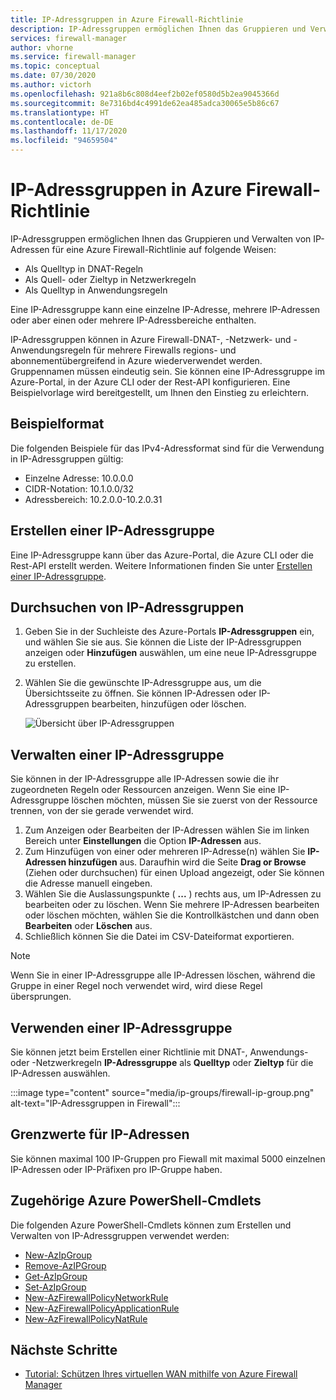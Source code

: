 ```yaml
---
title: IP-Adressgruppen in Azure Firewall-Richtlinie
description: IP-Adressgruppen ermöglichen Ihnen das Gruppieren und Verwalten von IP-Adressen für Azure Firewall-Richtlinienregeln.
services: firewall-manager
author: vhorne
ms.service: firewall-manager
ms.topic: conceptual
ms.date: 07/30/2020
ms.author: victorh
ms.openlocfilehash: 921a8b6c808d4eef2b02ef0580d5b2ea9045366d
ms.sourcegitcommit: 8e7316bd4c4991de62ea485adca30065e5b86c67
ms.translationtype: HT
ms.contentlocale: de-DE
ms.lasthandoff: 11/17/2020
ms.locfileid: "94659504"
---
```

# <a name="ip-groups-in-azure-firewall-policy"></a>IP-Adressgruppen in Azure Firewall-Richtlinie

IP-Adressgruppen ermöglichen Ihnen das Gruppieren und Verwalten von IP-Adressen für eine Azure Firewall-Richtlinie auf folgende Weisen:

- Als Quelltyp in DNAT-Regeln
- Als Quell- oder Zieltyp in Netzwerkregeln
- Als Quelltyp in Anwendungsregeln


Eine IP-Adressgruppe kann eine einzelne IP-Adresse, mehrere IP-Adressen oder aber einen oder mehrere IP-Adressbereiche enthalten.

IP-Adressgruppen können in Azure Firewall-DNAT-, -Netzwerk- und -Anwendungsregeln für mehrere Firewalls regions- und abonnementübergreifend in Azure wiederverwendet werden. Gruppennamen müssen eindeutig sein. Sie können eine IP-Adressgruppe im Azure-Portal, in der Azure CLI oder der Rest-API konfigurieren. Eine Beispielvorlage wird bereitgestellt, um Ihnen den Einstieg zu erleichtern.

## <a name="sample-format"></a>Beispielformat

Die folgenden Beispiele für das IPv4-Adressformat sind für die Verwendung in IP-Adressgruppen gültig:

- Einzelne Adresse: 10.0.0.0
- CIDR-Notation: 10.1.0.0/32
- Adressbereich: 10.2.0.0-10.2.0.31

## <a name="create-an-ip-group"></a>Erstellen einer IP-Adressgruppe

Eine IP-Adressgruppe kann über das Azure-Portal, die Azure CLI oder die Rest-API erstellt werden. Weitere Informationen finden Sie unter [Erstellen einer IP-Adressgruppe](../firewall/create-ip-group.md).

## <a name="browse-ip-groups"></a>Durchsuchen von IP-Adressgruppen
1. Geben Sie in der Suchleiste des Azure-Portals **IP-Adressgruppen** ein, und wählen Sie sie aus. Sie können die Liste der IP-Adressgruppen anzeigen oder **Hinzufügen** auswählen, um eine neue IP-Adressgruppe zu erstellen.
2. Wählen Sie die gewünschte IP-Adressgruppe aus, um die Übersichtsseite zu öffnen. Sie können IP-Adressen oder IP-Adressgruppen bearbeiten, hinzufügen oder löschen.

   ![Übersicht über IP-Adressgruppen](media/ip-groups/overview.png)

## <a name="manage-an-ip-group"></a>Verwalten einer IP-Adressgruppe

Sie können in der IP-Adressgruppe alle IP-Adressen sowie die ihr zugeordneten Regeln oder Ressourcen anzeigen. Wenn Sie eine IP-Adressgruppe löschen möchten, müssen Sie sie zuerst von der Ressource trennen, von der sie gerade verwendet wird.

1. Zum Anzeigen oder Bearbeiten der IP-Adressen wählen Sie im linken Bereich unter **Einstellungen** die Option **IP-Adressen** aus.
2. Zum Hinzufügen von einer oder mehreren IP-Adresse(n) wählen Sie **IP-Adressen hinzufügen** aus. Daraufhin wird die Seite **Drag or Browse** (Ziehen oder durchsuchen) für einen Upload angezeigt, oder Sie können die Adresse manuell eingeben.
3.    Wählen Sie die Auslassungspunkte ( **...** ) rechts aus, um IP-Adressen zu bearbeiten oder zu löschen. Wenn Sie mehrere IP-Adressen bearbeiten oder löschen möchten, wählen Sie die Kontrollkästchen und dann oben **Bearbeiten** oder **Löschen** aus.
4. Schließlich können Sie die Datei im CSV-Dateiformat exportieren.

> [!NOTE]
> Wenn Sie in einer IP-Adressgruppe alle IP-Adressen löschen, während die Gruppe in einer Regel noch verwendet wird, wird diese Regel übersprungen.


## <a name="use-an-ip-group"></a>Verwenden einer IP-Adressgruppe

Sie können jetzt beim Erstellen einer Richtlinie mit DNAT-, Anwendungs- oder -Netzwerkregeln **IP-Adressgruppe** als **Quelltyp** oder **Zieltyp** für die IP-Adressen auswählen.

:::image type="content" source="media/ip-groups/firewall-ip-group.png" alt-text="IP-Adressgruppen in Firewall":::

## <a name="ip-address-limits"></a>Grenzwerte für IP-Adressen

Sie können maximal 100 IP-Gruppen pro Fiewall mit maximal 5000 einzelnen IP-Adressen oder IP-Präfixen pro IP-Gruppe haben.

## <a name="related-azure-powershell-cmdlets"></a>Zugehörige Azure PowerShell-Cmdlets

Die folgenden Azure PowerShell-Cmdlets können zum Erstellen und Verwalten von IP-Adressgruppen verwendet werden:

- [New-AzIpGroup](/powershell/module/az.network/new-azipgroup?view=azps-3.4.0)
- [Remove-AzIPGroup](/powershell/module/az.network/remove-azipgroup?view=azps-3.4.0)
- [Get-AzIpGroup](/powershell/module/az.network/get-azipgroup?view=azps-3.4.0)
- [Set-AzIpGroup](/powershell/module/az.network/set-azipgroup?view=azps-3.4.0)
- [New-AzFirewallPolicyNetworkRule](/powershell/module/az.network/new-azfirewallpolicynetworkrule?view=azps-3.4.0)
- [New-AzFirewallPolicyApplicationRule](/powershell/module/az.network/new-azfirewallpolicyapplicationrule?view=azps-3.4.0)
- [New-AzFirewallPolicyNatRule](/powershell/module/az.network/new-azfirewallpolicynatrule?view=azps-3.4.0)

## <a name="next-steps"></a>Nächste Schritte

- [Tutorial: Schützen Ihres virtuellen WAN mithilfe von Azure Firewall Manager](secure-cloud-network.md)